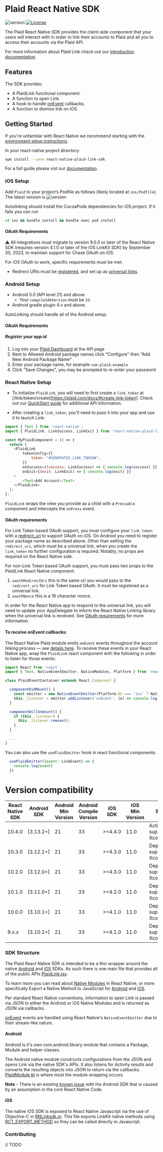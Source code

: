 # Plaid React Native SDK

![version](https://img.shields.io/npm/v/react-native-plaid-link-sdk)
[![License](https://img.shields.io/github/license/plaid/react-native-plaid-link-sdk)](https://github.com/plaid/react-native-plaid-link-sdk/blob/master/LICENSE)

The Plaid React Native SDK provides the client-side component that your users will interact with in order to link their accounts to Plaid and all you to access their accounts via the Plaid API. 

For more information about Plaid Link check out our
[introduction documentation](https://plaid.com/docs/link/#introduction-to-link).

## Features

The SDK provides:

- A PlaidLink functional component.
- A function to open Link.
- A hook to handle [onEvent](https://plaid.com/docs/link/react-native/#onevent) callbacks.
- A function to dismiss link on iOS.

## Getting Started

If you're unfamiliar with React Native we recommend starting with the [environment setup instructions](https://reactnative.dev/docs/environment-setup).

In your react-native project directory:

```sh
npm install --save react-native-plaid-link-sdk
```

For a full guide please vist our [documentation](https://plaid.com/docs/link/react-native/).


### iOS Setup

Add `Plaid` to your project’s Podfile as follows (likely located at `ios/Podfile`). The latest version is ![version](https://img.shields.io/cocoapods/v/Plaid).

Autolinking should install the CocoaPods dependencies for iOS project. If it fails you can run 

```sh
cd ios && bundle install && bundle exec pod install
```

#### OAuth Requirements

:warning: All integrations must migrate to version 9.0.0 or later of the React Native SDK (requires version 4.1.0 or later of the iOS LinkKit SDK) by September 30, 2023, to maintain support for Chase OAuth on iOS. 

For iOS OAuth to work, specific requirements must be met.
* Redirect URIs must be [registered](https://plaid.com/docs/link/ios/#register-your-redirect-uri), and set up as [universal links](https://developer.apple.com/documentation/xcode/supporting-associated-domains).


### Android Setup

- Android 5.0 (API level 21) and above.
  - Your `compileSdkVersion` must be `33`.
- Android gradle plugin 4.x and above.

AutoLinking should handle all of the Android setup. 

#### OAuth Requirements

##### Register your app id
1. Log into your [Plaid Dashboard](https://dashboard.plaid.com/team/api) at the API page
2. Next to Allowed Android package names click "Configure" then "Add New Android Package Name"
3. Enter your package name, for example `com.plaid.example`
4. Click "Save Changes", you may be prompted to re-enter your password


### React Native Setup

- To initialize `PlaidLink`, you will need to first create a `link_token` at [/link/token/create][https://plaid.com/docs/#create-link-token]. Check out our [QuickStart guide](https://plaid.com/docs/quickstart/#introduction) for additional API information.

- After creating a `link_token`, you'll need to pass it into your app and use it to launch Link:

```javascript
import { Text } from 'react-native';
import { PlaidLink, LinkSuccess, LinkExit } from 'react-native-plaid-link-sdk';

const MyPlaidComponent = () => {
  return (
    <PlaidLink
        tokenConfig={{
            token: "#GENERATED_LINK_TOKEN#",
        }}
        onSuccess={(success: LinkSuccess) => { console.log(success) }}
        onExit={(exit: LinkExit) => { console.log(exit) }}
    >
        <Text>Add Account</Text>
    </PlaidLink>
  );
};
```

`PlaidLink` wraps the view you provide as a child with a `Pressable` component and intercepts the `onPress` event.

#### OAuth requirements

For Link Token based OAuth support, you must configure your `link_token` with a [redirect_uri](https://plaid.com/docs/api/tokens/#link-token-create-request-redirect-uri) to support OAuth on iOS. On Android you need to register your package name as described above. Other than setting the `redirect_uri`, which must be a universal link, when you create the `link_token` no further configuration is required. Notably, no props are required on the React Native side.

For non-Link Token based OAuth support, you must pass two props to the PlaidLink React Native component:
1. `oauthRedirectUri` this is the same uri you would pass to the `redirect_uri` for Link Token based OAuth. It must be registered as a universal link.
2. `oauthNonce` this is a 16 character nonce.

In order for the React Native app to respond to the universal link, you will need to update your AppDelegate to inform the React Native Linking library when the universal link is received. See [OAuth requirements](https://plaid.com/docs/#oauth) for more information.

#### To receive onEvent callbacks:

The React Native Plaid module emits `onEvent` events throughout the account linking process — see [details here](https://plaid.com/docs/link/react-native/#onevent). To receive these events in your React Native app, wrap the `PlaidLink` react component with the following in order to listen for those events:

```javascript
import React from 'react';
import { Text, NativeEventEmitter, NativeModules, Platform } from 'react-native';

class PlaidEventContainer extends React.Component {

  componentDidMount() {
    const emitter = new NativeEventEmitter(Platform.OS === 'ios' ? NativeModules.RNLinksdk : NativeModules.PlaidAndroid);
    this._listener = emitter.addListener('onEvent', (e) => console.log(e));
  }

  componentWillUnmount() {
    if (this._listener) {
      this._listener.remove();
    }
  }

  ...
}
```

You can also use the `usePlaidEmitter` hook in react functional components:

```javascript
  usePlaidEmitter((event: LinkEvent) => {
    console.log(event)
  })
```

# Version compatibility
| React Native SDK | Android SDK | Android Min Version| Android Compile Version| iOS SDK | iOS Min Version | Status                        |
|------------------|-------------|--------------------|------------------------|---------|-----------------|-------------------------------|
| 10.4.0           | [3.13.2+]   | 21                 | 33                     | >=4.4.0 |  11.0           | Active, supports Xcode 14     |
| 10.3.0           | [3.12.1+]   | 21                 | 33                     | >=4.3.0 |  11.0           | Deprecated, supports Xcode 14 |
| 10.2.0           | [3.12.0+]   | 21                 | 33                     | >=4.3.0 |  11.0           | Deprecated, supports Xcode 14 |
| 10.1.0           | [3.11.0+]   | 21                 | 33                     | >=4.2.0 |  11.0           | Deprecated, supports Xcode 14 |
| 10.0.0           | [3.10.1+]   | 21                 | 33                     | >=4.1.0 |  11.0           | Deprecated, supports Xcode 14 |
| 9.x.x            | [3.10.1+]   | 21                 | 33                     | >=4.1.0 |  11.0           | Deprecated, supports Xcode 14 |


### SDK Structure

The Plaid React Native SDK is intended to be a thin wrapper around the native [Android](https://github.com/plaid/plaid-link-android) and [iOS](https://github.com/plaid/plaid-link-ios) SDKs. As such there is one main file that provides all of the public APIs [PlaidLink.tsx](https://github.com/plaid/react-native-plaid-link-sdk/blob/master/PlaidLink.tsx).

To learn more you can read about [Native Modules](https://reactnative.dev/docs/native-modules-intro) in React Native, or more specifically Export a Native Method to JavaScript for [Android](https://reactnative.dev/docs/native-modules-android#export-a-native-method-to-javascript) and [iOS](https://reactnative.dev/docs/native-modules-ios#export-a-native-method-to-javascript).

Per standard React Native conventions, information to open Link is passed via JSON to either the Android or iOS Native Modules and is returned as JSON via callbacks.

[onEvent](https://plaid.com/docs/link/react-native/#onevent) events are handled using React Native's `NativeEventEmitter` due to their stream-like nature.

#### Android

Android is it's own com.android.library module that contains a Package, Module and helper classes.

The Android native module constructs configurations from the JSON and opens Link via the native SDK's APIs. It also listens for Activity results and converts the resulting objects into JSON to return via the callbacks. [PlaidModule.kt](https://github.com/plaid/react-native-plaid-link-sdk/blob/master/android/src/main/java/com/plaid/PlaidModule.kt) is where most the module wrapping occurs.

**Note** - There is an existing [known issue](https://github.com/facebook/react-native/issues/30277) with the Android SDK that is caused by an assumption in the core React Native Code.


#### iOS 

The native iOS SDK is exposed to React Native Javascript via the use of Objective-C in [RNLinksdk.m](https://github.com/plaid/react-native-plaid-link-sdk/blob/master/ios/RNLinksdk.m). This file exports LinkKit native methods using [RCT_EXPORT_METHOD](https://reactnative.dev/docs/native-modules-ios#export-a-native-method-to-javascript) so they can be called directly in Javascript.


### Contributing

// TODO